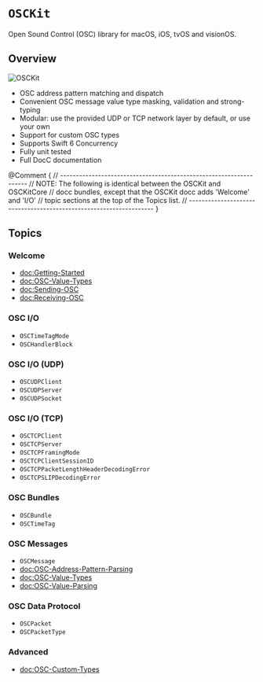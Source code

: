# ``OSCKit``

Open Sound Control (OSC) library for macOS, iOS, tvOS and visionOS.

## Overview

![OSCKit](osckit-banner.png)

- OSC address pattern matching and dispatch
- Convenient OSC message value type masking, validation and strong-typing
- Modular: use the provided UDP or TCP network layer by default, or use your own
- Support for custom OSC types
- Supports Swift 6 Concurrency
- Fully unit tested
- Full DocC documentation

@Comment {
    // -------------------------------------------------------------------
    // NOTE: The following is identical between the OSCKit and OSCKitCore
    // docc bundles, except that the OSCKit docc adds 'Welcome' and 'I/O'
    // topic sections at the top of the Topics list.
    // -------------------------------------------------------------------
}

## Topics

### Welcome
- <doc:Getting-Started>
- <doc:OSC-Value-Types>
- <doc:Sending-OSC>
- <doc:Receiving-OSC>

### OSC I/O

- ``OSCTimeTagMode``
- ``OSCHandlerBlock``

### OSC I/O (UDP)

- ``OSCUDPClient``
- ``OSCUDPServer``
- ``OSCUDPSocket``

### OSC I/O (TCP)

- ``OSCTCPClient``
- ``OSCTCPServer``
- ``OSCTCPFramingMode``
- ``OSCTCPClientSessionID``
- ``OSCTCPPacketLengthHeaderDecodingError``
- ``OSCTCPSLIPDecodingError``

### OSC Bundles

- ``OSCBundle``
- ``OSCTimeTag``

### OSC Messages

- ``OSCMessage``
- <doc:OSC-Address-Pattern-Parsing>
- <doc:OSC-Value-Types>
- <doc:OSC-Value-Parsing>

### OSC Data Protocol

- ``OSCPacket``
- ``OSCPacketType``

### Advanced

- <doc:OSC-Custom-Types>

